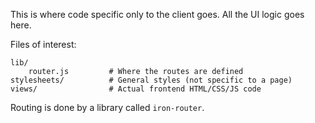 This is where code specific only to the client goes.
All the UI logic goes here.

Files of interest:
```
lib/
    router.js         # Where the routes are defined
stylesheets/          # General styles (not specific to a page)
views/                # Actual frontend HTML/CSS/JS code
```

Routing is done by a library called `iron-router`.
